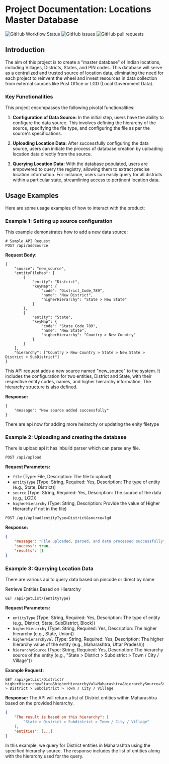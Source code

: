 # Project Documentation: Locations Master Database

![GitHub Workflow Status](https://img.shields.io/github/workflow/status/your/project-name/CI%20Pipeline)
![GitHub issues](https://img.shields.io/github/issues/your/project-name)
![GitHub pull requests](https://img.shields.io/github/issues-pr/your/project-name)

## Introduction

The aim of this project is to create a "master database" of Indian locations, including Villages, Districts, States, and PIN codes. This database will serve as a centralized and trusted source of location data, eliminating the need for each project to reinvent the wheel and invest resources in data collection from external sources like Post Office or LGD (Local Government Data).

### Key Functionalities

This project encompasses the following pivotal functionalities:

1. **Configuration of Data Source:** In the initial step, users have the ability to configure the data source. This involves defining the hierarchy of the source, specifying the file type, and configuring the file as per the source's specifications.

2. **Uploading Location Data:** After successfully configuring the data source, users can initiate the process of database creation by uploading location data directly from the source.

3. **Querying Location Data:** With the database populated, users are empowered to query the registry, allowing them to extract precise location information. For instance, users can easily query for all districts within a particular state, streamlining access to pertinent location data.

## Usage Examples

Here are some usage examples of how to interact with the product:

### Example 1: Setting up source configuration

This example demonstrates how to add a new data source:

```http
# Sample API Request
POST /api/addSource
```

**Request Body:**

```
{
    "source": "new_source",
    "entityFileMap": [
        {
            "entity": "District",
            "keyMap": {
                "code": "District_Code_789",
                "name": "New District",
                "higherHierarchy": "State > New State"
            }
        },
        {
            "entity": "State",
            "keyMap": {
                "code": "State_Code_789",
                "name": "New State",
                "higherHierarchy": "Country > New Country"
            }
        }
    ],
    "hierarchy": ["Country > New Country > State > New State > District > SubDistrict"]
}
```

This API request adds a new source named "new_source" to the system. It includes the configuration for two entities, District and State, with their respective entity codes, names, and higher hierarchy information. The hierarchy structure is also defined.

**Response:**

```
{
    "message": "New source added successfully"
}

```

There are api now for adding more heirarchy or updating the enity filetype 


### Example 2: Uploading and creating the database
There is upload api it has inbuild parser which can parse any file.

```http
POST /api/upload
```

**Request Parameters:**

- `file` (Type: File, Description: The file to upload)
- `entityType` (Type: String, Required: Yes, Description: The type of entity (e.g., State, District))
- `source` (Type: String, Required: Yes, Description: The source of the data (e.g., LGD))
- `higherHierarchy` (Type: String, Description: Provide the value of Higher Hierarchy if not in the file)



```
POST /api/upload?entityType=District&source=lgd
```

**Response:**

```json
{
    "message": "File uploaded, parsed, and data processed successfully",
    "success": true,
    "results": []
}
```


### Example 3: Querying Location Data

There are various api to query data based on pincode or direct by name

 Retrieve Entities Based on Hierarchy

```http
GET /api/getList/{entityType}
```
**Request Parameters:**

- `entityType` (Type: String, Required: Yes, Description: The type of entity (e.g., District, State, SubDistrict, Block))
- `higherHierarchy` (Type: String, Required: Yes, Description: The higher hierarchy (e.g., State, Union))
- `higherHierarchyVal` (Type: String, Required: Yes, Description: The higher hierarchy value of the entity (e.g., Maharashtra, Uttar Pradesh))
- `hierarchySource` (Type: String, Required: Yes, Description: The hierarchy source of the entity (e.g., "State > District > Subdistrict > Town / City / Village"))



**Example Request:**

```http
GET /api/getList/District?higherHierarchy=State&higherHierarchyVal=Maharashtra&hierarchySource=State > District > Subdistrict > Town / City / Village
```

**Response:**
The API will return a list of District entities within Maharashtra based on the provided hierarchy.

```json
{
    "The result is based on this hierarchy": [
        "State > District > Subdistrict > Town / City / Village"
    ],
    "entities": [...]
}
```

In this example, we query for District entities in Maharashtra using the specified hierarchy source. The response includes the list of entities along with the hierarchy used for the query.